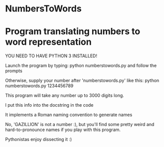 # NumbersToWords
# Program translating numbers to word representation
YOU NEED TO HAVE PYTHON 3 INSTALLED!

Launch the program by typing: python numberstowords.py and follow the prompts

Otherwise, supply your number after 'numberstowords.py'
like this: python numberstowords.py 1234456789

This program will take any number up to 3000 digits long.

I put this info into the docstring in the code

It implements a Roman naming convention to generate names

No, 'GAZILLION' is not a number :), but you'll find some pretty weird and hard-to-pronounce names if you play with this program.

Pythonistas enjoy dissecting it :)
